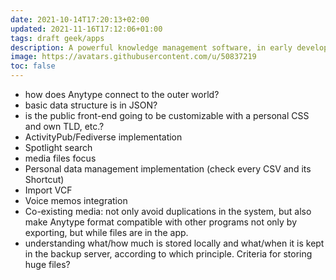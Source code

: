 ```yaml
---
date: 2021-10-14T17:20:13+02:00
updated: 2021-11-16T17:12:06+01:00
tags: draft geek/apps
description: A powerful knowledge management software, in early development
image: https://avatars.githubusercontent.com/u/50837219
toc: false
---
```

- how does Anytype connect to the outer world?
- basic data structure is in JSON?
- is the public front-end going to be customizable with a personal CSS and own TLD, etc.?
- ActivityPub/Fediverse implementation
- Spotlight search
- media files focus
- Personal data management implementation (check every CSV and its Shortcut)
- Import VCF
- Voice memos integration
- Co-existing media: not only avoid duplications in the system, but also make Anytype format compatible with other programs not only by exporting, but while files are in the app.
- understanding what/how much is stored locally and what/when it is kept in the backup server, according to which principle. Criteria for storing huge files?